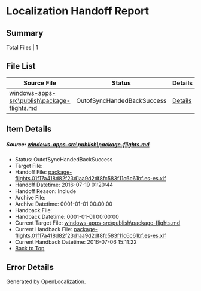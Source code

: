 # <a name='report-top'></a> Localization Handoff Report

## Summary
 Total Files | 1

## File List
 Source File | Status | Details 
 ----------- | ------ | ------- 
 [windows-apps-src\publish\package-flights.md](https://github.com/Microsoft/windows-apps/blob/2d89198b8c375a50eb38dee2e19bd1f72c9645ca/windows-apps-src/publish/package-flights.md) | OutofSyncHandedBackSuccess | [Details](#57cc7a6935a5b0faa4de8d538f9273e649e1a5983681)

## Item Details
##### <a name='57cc7a6935a5b0faa4de8d538f9273e649e1a5983681'></a> Source: [windows-apps-src\publish\package-flights.md](https://github.com/Microsoft/windows-apps/blob/2d89198b8c375a50eb38dee2e19bd1f72c9645ca/windows-apps-src/publish/package-flights.md)
* Status: OutofSyncHandedBackSuccess
* Target File: 
* Handoff File: [package-flights.01f17a418d82f23d1aa9d2df8fc583f11c6c61bf.es-es.xlf](https://github.com/Microsoft/WDG.handoff/blob/5df7dd9736cd5b1fc43c102418f854c33f70a510/ol-handoff/Microsoft/windows-apps.es-es/master/package-flights.01f17a418d82f23d1aa9d2df8fc583f11c6c61bf.es-es.xlf)
* Handoff Datetime: 2016-07-19 01:20:44
* Handoff Reason: Include
* Archive File: 
* Archive Datetime: 0001-01-01 00:00:00
* Handback File: 
* Handback Datetime: 0001-01-01 00:00:00
* Current Target File: [windows-apps-src\publish\package-flights.md](https://github.com/Microsoft/windows-apps.es-es/blob/e53f454bc4c461b2434c3387589e28a597068263/windows-apps-src/publish/package-flights.md)
* Current Handback File: [package-flights.01f17a418d82f23d1aa9d2df8fc583f11c6c61bf.es-es.xlf](https://github.com/Microsoft/WDG.handback/blob/45ea58b222954eb601000ff83302f042237b5a2e/ol-handback/Microsoft/windows-apps.es-es/master/package-flights.01f17a418d82f23d1aa9d2df8fc583f11c6c61bf.es-es.xlf)
* Current Handback Datetime: 2016-07-06 15:11:22
* [Back to Top](#report-top)


## Error Details

Generated by OpenLocalization.
